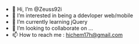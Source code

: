 - 👋 Hi, I’m @Zeuss92i
- 👀 I’m interested in being a ddevloper web/mobile
- 🌱 I’m currently learning jQuery
- 💞️ I’m looking to collaborate on ...
- 📫 How to reach me : hichem17h@gmail.com
  

<!---
Zeuss92i/Zeuss92i is a ✨ special ✨ repository because its `README.md` (this file) appears on your GitHub profile.
You can click the Preview link to take a look at your changes.
--->
